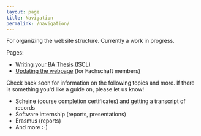 ```yaml
---
layout: page
title: Navigation
permalink: /navigation/
---
```


For organizing the website structure. Currently a work in progress. 

Pages:
- [Writing your BA Thesis (ISCL)](/iscl-ba-thesis/)
- [Updating the webpage](/updating-the-webpage/) (for Fachschaft members)

Check back soon for information on the following topics and more. If there is something you'd like a guide on, please let us know!
- Scheine (course completion certificates) and getting a transcript of records
- Software internship (reports, presentations)
- Erasmus (reports)
- And more :-)
